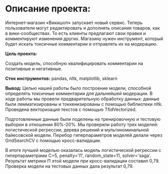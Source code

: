 # Описание проекта:

Интернет-магазин «Викишоп» запускает новый сервис. Теперь пользователи могут редактировать и дополнять описания товаров, как в вики-сообществах. То есть клиенты предлагают свои правки и комментируют изменения других. Магазину нужен инструмент, который будет искать токсичные комментарии и отправлять их на модерацию.

**Цель проекта:**

Создать модель, способную квалифицировать комментарии на позитивные и негативные.

**Стек инструментов:** pandas, nltk, matplotlib, sklearn

**Вывод:**
Целью нашей работы было построение модели, способной определять токсичные комментарии для дальнейшей модерации. В ходе работы мы провели предварительную обработку данных: данные были лемматизированы и токкенизированы с помощью библиотеки nltk. Проведена векторизация текстов с помощью TfidVectorized.

Подготовленные данные были поделены на тренировочную и тестовую выборки в отношении 80%-20%. Мы проверили работу трех моделей: логистической регрессии, дерева решений и мультиноминальной байесовской модели. Перебор гиперпараметров моделей делали через GridSearchCV c помощью кросс-валидации.

В итоге лучшей моделью оказалась модель логистической регрессии с гиперпараметрами C=5, penalty='l1', random_state=11, solver='saga'. Результат метрики f1 этой модели при кросс-валидации составил 0,79. Проверка модели на тестовых данных дала результат 0,79.

